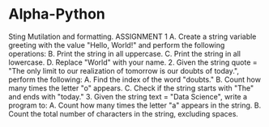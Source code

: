 # Alpha-Python
Sting Mutilation and formatting.
ASSIGNMENT 1 
A. Create a string variable greeting with the value "Hello, World!" and perform the following operations: 
B. Print the string in all uppercase. 
C. Print the string in all lowercase. 
D. Replace "World" with your name.
2. Given the string quote = "The only limit to our realization of tomorrow is our doubts of today.", perform the following: 
A. Find the index of the word "doubts." 
B. Count how many times the letter "o" appears. 
C. Check if the string starts with "The" and ends with "today."
3. Given the string text = "Data Science", write a program to: 
A. Count how many times the letter "a" appears in the string. 
B. Count the total number of characters in the string, excluding spaces.
